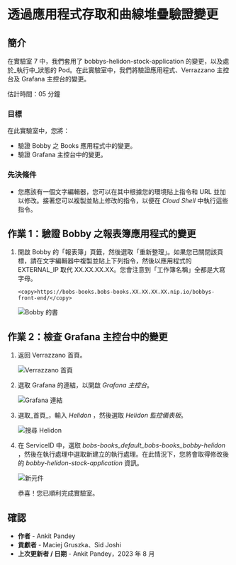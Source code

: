 # 透過應用程式存取和曲線堆疊驗證變更

## 簡介

在實驗室 7 中，我們套用了 bobbys-helidon-stock-application 的變更，以及處於_執行中_狀態的 Pod。在此實驗室中，我們將驗證應用程式、Verrazzano 主控台及 Grafana 主控台的變更。

估計時間：05 分鐘

### 目標

在此實驗室中，您將：

*   驗證 Bobby 之 Books 應用程式中的變更。
*   驗證 Grafana 主控台中的變更。

### 先決條件

*   您應該有一個文字編輯器，您可以在其中根據您的環境貼上指令和 URL 並加以修改。接著您可以複製並貼上修改的指令，以便在 _Cloud Shell_ 中執行這些指令。

## 作業 1：驗證 Bobby 之報表簿應用程式的變更

1.  開啟 Bobby 的「報表簿」頁籤，然後選取「重新整理」。如果您已關閉該頁標，請在文字編輯器中複製並貼上下列指令，然後以應用程式的 EXTERNAL\_IP 取代 XX.XX.XX.XX。您會注意到「工作簿名稱」全都是大寫字母。
    
        <copy>https://bobs-books.bobs-books.XX.XX.XX.XX.nip.io/bobbys-front-end/</copy>
        
    
    ![Bobby 的書](images/bobbysbooks.png " ")
    

## 作業 2：檢查 Grafana 主控台中的變更

1.  返回 Verrazzano 首頁。
    
    ![Verrazzano 首頁](images/verrazzao-home.png " ")
    
2.  選取 Grafana 的連結，以開啟 _Grafana 主控台_。
    
    ![Grafana 連結](images/grafana-link.png " ")
    
3.  選取_首頁_，輸入 _Helidon_ ，然後選取 _Helidon 監控儀表板_。
    
    ![搜尋 Helidon](images/search-helidon.png " ")
    
4.  在 ServiceID 中，選取 _bobs-books\_default\_bobs-books\_bobby-helidon_ ，然後在執行處理中選取新建立的執行處理。在此情況下，您將會取得修改後的 _bobby-helidon-stock-application_ 資訊。
    
    ![新元件](images/new-component.png " ")
    
    恭喜！您已順利完成實驗室。
    

## 確認

*   **作者** - Ankit Pandey
*   **貢獻者** - Maciej Gruszka、Sid Joshi
*   **上次更新者 / 日期** - Ankit Pandey，2023 年 8 月